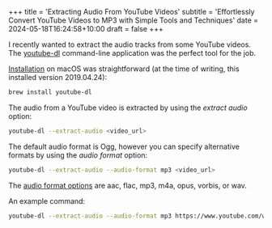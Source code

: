 +++
title = 'Extracting Audio From YouTube Videos'
subtitle = 'Effortlessly Convert YouTube Videos to MP3 with Simple Tools and Techniques'
date = 2024-05-18T16:24:58+10:00
draft = false
+++


I recently wanted to extract the audio tracks from some YouTube videos. The [youtube-dl](https://ytdl-org.github.io/youtube-dl/) command-line application was the perfect tool for the job.

[Installation](https://github.com/ytdl-org/youtube-dl#installation) on macOS was straightforward (at the time of writing, this installed version 2019.04.24):
```bash
brew install youtube-dl
```

The audio from a YouTube video is extracted by using the _extract audio_ option:
```bash
youtube-dl --extract-audio <video_url>
```

The default audio format is Ogg, however you can specify alternative formats by using the _audio format_ option:
```bash
youtube-dl --extract-audio --audio-format mp3 <video_url>
```

The [audio format options](https://github.com/ytdl-org/youtube-dl#options) are aac, flac, mp3, m4a, opus, vorbis, or wav.

An example command:
```bash
youtube-dl --extract-audio --audio-format mp3 https://www.youtube.com/watch?v=dQw4w9WgXcQ
```
